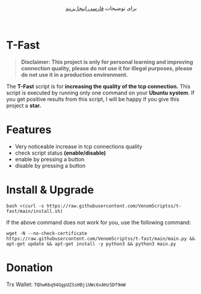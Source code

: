 <div align="center">
برای توضیحات <a href="https://github.com/VenomScriptss/t-fast/blob/main/README_FA.md"> فارسی اینجا بزنید </a>
</div>
<br><br>

# T-Fast

> **Disclaimer: This project is only for personal learning and improving connection quality, please do not use it for illegal purposes, please do not use it in a production environment.**


The **T-Fast** script is for **increasing the quality of the tcp connection.**
This script is executed by running only one command on your **Ubuntu system**.
If you get positive results from this script, I will be happy if you give this project a **star.**




# Features

- Very noticeable increase in tcp connections quality
- check script status **(enable/disable)**
- enable by pressing a button
- disable by pressing a button

# Install & Upgrade

```
bash <(curl -s https://raw.githubusercontent.com/VenomScriptss/t-fast/main/install.sh)
```
If the above command does not work for you, use the following command:
```
wget -N --no-check-certificate https://raw.githubusercontent.com/VenomScriptss/t-fast/main/main.py && apt-get update && apt-get install -y python3 && python3 main.py
```

# Donation
 Trx Wallet: `TQhwK6q94GgpUZSsHBjiUWc6xAHz5Df9mW`

